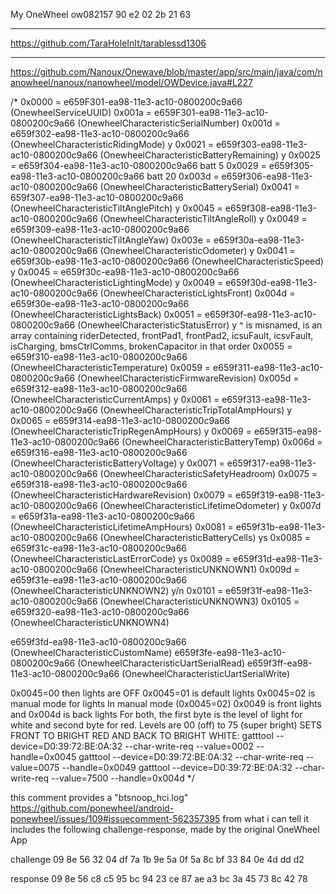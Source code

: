My OneWheel
ow082157
90 e2 02 2b 21 63

----


https://github.com/TaraHoleInIt/tarablessd1306


----

https://github.com/Nanoux/Onewave/blob/master/app/src/main/java/com/nanowheel/nanoux/nanowheel/model/OWDevice.java#L227

/*
0x0000 = e659F301-ea98-11e3-ac10-0800200c9a66 (OnewheelServiceUUID)
0x001a = e659F301-ea98-11e3-ac10-0800200c9a66 (OnewheelCharacteristicSerialNumber)
0x001d = e659f302-ea98-11e3-ac10-0800200c9a66 (OnewheelCharacteristicRidingMode) y
0x0021 = e659f303-ea98-11e3-ac10-0800200c9a66 (OnewheelCharacteristicBatteryRemaining) y
0x0025 = e659f304-ea98-11e3-ac10-0800200c9a66  batt 5
0x0029 = e659f305-ea98-11e3-ac10-0800200c9a66  batt 20
0x003d = e659f306-ea98-11e3-ac10-0800200c9a66 (OnewheelCharacteristicBatterySerial)
0x0041 = 659f307-ea98-11e3-ac10-0800200c9a66  (OnewheelCharacteristicTiltAnglePitch) y
0x0045 = e659f308-ea98-11e3-ac10-0800200c9a66 (OnewheelCharacteristicTiltAngleRoll)  y
0x0049 = e659f309-ea98-11e3-ac10-0800200c9a66 (OnewheelCharacteristicTiltAngleYaw)
0x003e = e659f30a-ea98-11e3-ac10-0800200c9a66 (OnewheelCharacteristicOdometer) y
0x0041 = e659f30b-ea98-11e3-ac10-0800200c9a66 (OnewheelCharacteristicSpeed) y
0x0045 = e659f30c-ea98-11e3-ac10-0800200c9a66 (OnewheelCharacteristicLightingMode) y
0x0049 = e659f30d-ea98-11e3-ac10-0800200c9a66 (OnewheelCharacteristicLightsFront)
0x004d = e659f30e-ea98-11e3-ac10-0800200c9a66 (OnewheelCharacteristicLightsBack)
0x0051 = e659f30f-ea98-11e3-ac10-0800200c9a66 (OnewheelCharacteristicStatusError) y
^ is misnamed, is an array containing riderDetected, frontPad1, frontPad2, icsuFault, icsvFault, isCharging, bmsCtrlComms, brokenCapacitor in that order
0x0055 = e659f310-ea98-11e3-ac10-0800200c9a66 (OnewheelCharacteristicTemperature)
0x0059 = e659f311-ea98-11e3-ac10-0800200c9a66 (OnewheelCharacteristicFirmwareRevision)
0x005d = e659f312-ea98-11e3-ac10-0800200c9a66 (OnewheelCharacteristicCurrentAmps) y
0x0061 = e659f313-ea98-11e3-ac10-0800200c9a66 (OnewheelCharacteristicTripTotalAmpHours) y
0x0065 = e659f314-ea98-11e3-ac10-0800200c9a66 (OnewheelCharacteristicTripRegenAmpHours) y
0x0069 = e659f315-ea98-11e3-ac10-0800200c9a66 (OnewheelCharacteristicBatteryTemp)
0x006d = e659f316-ea98-11e3-ac10-0800200c9a66 (OnewheelCharacteristicBatteryVoltage) y
0x0071 = e659f317-ea98-11e3-ac10-0800200c9a66 (OnewheelCharacteristicSafetyHeadroom)
0x0075 = e659f318-ea98-11e3-ac10-0800200c9a66 (OnewheelCharacteristicHardwareRevision)
0x0079 = e659f319-ea98-11e3-ac10-0800200c9a66 (OnewheelCharacteristicLifetimeOdometer) y
0x007d = e659f31a-ea98-11e3-ac10-0800200c9a66 (OnewheelCharacteristicLifetimeAmpHours)
0x0081 = e659f31b-ea98-11e3-ac10-0800200c9a66 (OnewheelCharacteristicBatteryCells) ys
0x0085 = e659f31c-ea98-11e3-ac10-0800200c9a66 (OnewheelCharacteristicLastErrorCode) ys
0x0089 = e659f31d-ea98-11e3-ac10-0800200c9a66 (OnewheelCharacteristicUNKNOWN1)
0x009d = e659f31e-ea98-11e3-ac10-0800200c9a66 (OnewheelCharacteristicUNKNOWN2) y/n
0x0101 = e659f31f-ea98-11e3-ac10-0800200c9a66 (OnewheelCharacteristicUNKNOWN3)
0x0105 = e659f320-ea98-11e3-ac10-0800200c9a66 (OnewheelCharacteristicUNKNOWN4)

e659f3fd-ea98-11e3-ac10-0800200c9a66 (OnewheelCharacteristicCustomName)
e659f3fe-ea98-11e3-ac10-0800200c9a66 (OnewheelCharacteristicUartSerialRead)
e659f3ff-ea98-11e3-ac10-0800200c9a66 (OnewheelCharacteristicUartSerialWrite)


0x0045=00 then lights are OFF
0x0045=01 is default lights
0x0045=02 is manual mode for lights
In manual mode (0x0045=02) 0x0049 is front lights and 0x004d is back lights
For both, the first byte is the level of light for white and second byte for red. Levels are 00 (off) to 75 (super bright)
SETS FRONT TO BRIGHT RED AND BACK TO BRIGHT WHITE:
gatttool --device=D0:39:72:BE:0A:32 --char-write-req --value=0002 --handle=0x0045
gatttool --device=D0:39:72:BE:0A:32 --char-write-req --value=0075 --handle=0x0049
gatttool --device=D0:39:72:BE:0A:32 --char-write-req --value=7500 --handle=0x004d
*/


this comment provides a "btsnoop_hci.log" https://github.com/ponewheel/android-ponewheel/issues/109#issuecomment-562357395
from what i can tell it includes the following challenge-response, made by the original OneWheel App

challenge
09 8e 56
32 04 df 7a  1b 9e 5a 0f  5a 8c bf 33  84 0e 4d dd
d2


response
09 8e 56
c8 c5 95 bc  94 23 ce 87  ae a3 bc 3a  45 73 8c 42
78


